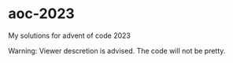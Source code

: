# aoc-2023

My solutions for advent of code 2023

Warning: Viewer descretion is advised. The code will not be pretty.
